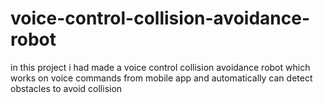 # voice-control-collision-avoidance-robot
in this project i had made a voice control collision avoidance robot which works on voice commands from mobile app and automatically can detect obstacles to avoid collision
